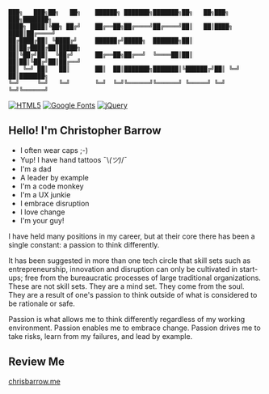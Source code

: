 ```
███╗   ███╗██╗   ██╗    ██████╗ ███████╗███████╗██╗   ██╗███╗   ███╗███████╗
████╗ ████║╚██╗ ██╔╝    ██╔══██╗██╔════╝██╔════╝██║   ██║████╗ ████║██╔════╝
██╔████╔██║ ╚████╔╝     ██████╔╝█████╗  ███████╗██║   ██║██╔████╔██║█████╗  
██║╚██╔╝██║  ╚██╔╝      ██╔══██╗██╔══╝  ╚════██║██║   ██║██║╚██╔╝██║██╔══╝  
██║ ╚═╝ ██║   ██║       ██║  ██║███████╗███████║╚██████╔╝██║ ╚═╝ ██║███████╗
╚═╝     ╚═╝   ╚═╝       ╚═╝  ╚═╝╚══════╝╚══════╝ ╚═════╝ ╚═╝     ╚═╝╚══════╝
```    
[![HTML5](https://img.shields.io/badge/HTML-5-informational.svg)](https://en.wikipedia.org/wiki/HTML5)
[![Google Fonts](https://img.shields.io/badge/Google%20Fonts-API-informational.svg)](https://fonts.google.com/)
[![jQuery](https://img.shields.io/badge/jQuery-3.3.1-informational.svg)](https://github.com/jquery/jquery)

## Hello! I'm Christopher Barrow

* I often wear caps ;-)
* Yup! I have hand tattoos ¯\\_(ツ)_/¯
* I'm a dad
* A leader by example
* I'm a code monkey
* I'm a UX junkie
* I embrace disruption
* I love change
* I'm your guy!

I have held many positions in my career, but at their core there has been a single constant: a passion to think differently.

It has been suggested in more than one tech circle that skill sets such as entrepreneurship, innovation and disruption can only be cultivated in start-ups; free from the bureaucratic processes of large traditional organizations. These are not skill sets. They are a mind set. They come from the soul. They are a result of one's passion to think outside of what is considered to be rationale or safe.

Passion is what allows me to think differently regardless of my working environment. Passion enables me to embrace change. Passion drives me to take risks, learn from my failures, and lead by example.

## Review Me

<!--<img src="http://www.chrisbarrow.me/images/qr.png" data-canonical-src="http://www.chrisbarrow.me/images/qr.png" width="120" height="120"/>-->

[chrisbarrow.me](https://www.chrisbarrow.me)

